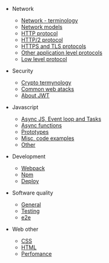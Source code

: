 - Network
  - [Network - terminology](/network/temynology.md)
  - [Network models](/network/network-model.md)
  - [HTTP protocol](/network/application-protocols-http.md)
  - [HTTP/2 protocol](/network/application-protocols-http2.md)
  - [HTTPS and TLS protocols](/network/application-protocols-https-tls.md)
  - [Other application level protocols](/network/application-protocols-other.md)
  - [Low level protocol](/network/low-level-protocols.md)

- Security
  - [Crypto termynology](/security/crypto_termynology.md)
  - [Common web atacks](/security/web-attacks.md)
  - [About JWT](/security/jwt.md)

- Javascript
  - [Async JS, Event loop and Tasks](/javascript/event-loop.md)
  - [Async functions](/javascript/async.md)
  - [Prototypes](/javascript/prototypes.md)
  - [Misc, code examples](/javascript/misc.md)
  - [Other](/javascript/js-other.md)
  
- Development
  - [Webpack](/development/webpack.md)
  - [Npm](/development/npm.md)
  - [Deploy](/development/deploy.md)
  
- Software quality
  - [General](/software-quality/software_quallity.md)
  - [Testing](/software-quality/testing.md)  
  - [e2e](/software-quality/e2e.md)  
  
- Web other
  - [CSS](/web/css.md)
  - [HTML](/web/html-other.md)
  - [Perfomance](/web/perfomance.md)
